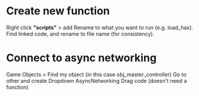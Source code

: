 # Create new function
Right click **"scripts"** > add
Rename to what you want to run (e.g. load_hax).
Find linked code, and rename to file name (for consistency).

# Connect to async networking
Game Objects > Find my object (in this case obj_master_controller)
Go to other and create
Dropdown AsyncNetworking
Drag code (doesn't need a function)